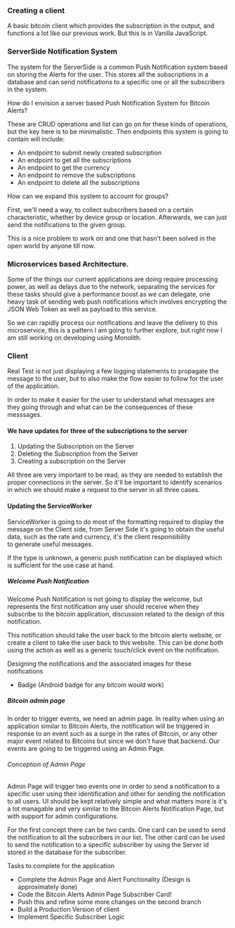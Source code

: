 ### Creating a client

A basic bitcoin client which provides the subscription in the output,
and functions a lot like our previous work. But this is in Vanilla JavaScript.

### ServerSide Notification System

The system for the ServerSide is a common Push Notification system based on storing 
the Alerts for the user. This stores all the subscriptions in a database and can 
send notifications to a specific one or all the subscribers in the system.

How do I envision a server based Push Notification System for Bitcoin Alerts?

These are CRUD operations and list can go on for these kinds of operations, but the key
here is to be minimalistic.
Then endpoints this system is going to contain will include:

- An endpoint to submit newly created subscription
- An endpoint to get all the subscriptions
- An endpoint to get the currency 
- An endpoint to remove the subscriptions
- An endpoint to delete all the subscriptions

How can we expand this system to account for groups?

First, we'll need a way, to collect subscribers based on a certain
characteristic, whether by device group or location. Afterwards, we can just send
the notifications to the given group.

This is a nice problem to work on and one that hasn't been solved in the open world
by anyone till now.

### Microservices based Architecture.

Some of the things our current applications are doing require
processing power, as well as delays due to the network, separating the services for these
tasks should give a performance boost as we can delegate, one heavy task of sending web push 
notifications which involves encrypting the JSON Web Token as well as payload to this service.

So we can rapidly process our notifications and leave the delivery to this microservice, this 
is a pattern I am going to further explore, but right now I am still working on 
developing using Monolith.

### Client

Real Test is not just displaying a few logging statements 
to propagate the message to the user, but to also make the flow 
easier to follow for the user of the application. 

In order to make it easier for the user to understand what messages are they going 
through and what can be the consequences of these messsages.

#### We have updates for three of the subscriptions to the server

1. Updating the Subscription on the Server
2. Deleting the Subscription from the Server
3. Creating a subscription on the Server

All three are very important to be read, as they are needed
to establish the proper connections in the server. So it'll be important 
to identify scenarios in which we should make a request to the server
in all three cases.


#### Updating the ServiceWorker

ServiceWorker is going to do most of the formatting required to display 
the message on the Client side, from Server Side it's going to obtain the useful data,
such as the rate and currency, it's the client responsibility  
to generate useful messages.

If the type is unknown, a generic push notification can be displayed which
is sufficient for the use case at hand.

##### Welcome Push Notification

Welcome Push Notification is not going to display the welcome, but represents the 
first notification any user should receive when they subscribe to the bitcoin application,
discussion related to the design of this notification.

This notification should take the user back to the bitcoin alerts 
website, or create a client to take the user back to this website. This can be done 
both using the action as well as a generic touch/click event on the notification.

Designing the notifications and the associated images for these notifications
- Badge (Android badge for any bitcoin would work)

##### Bitcoin admin page

In order to trigger events, we need an admin page. In reality when using an application 
similar to Bitcoin Alerts, the notification will be triggered in response to an event such as
a surge in the rates of Bitcoin, or any other major event related to Bitcoins but since we 
don't have that backend. Our events are going to be triggered using an Admin Page.

###### Conception of Admin Page

Admin Page will trigger two events one in order to send a notification to a specific
user using their identification and other for sending the notification
to all users. UI should be kept relatively simple and what matters more is
it's a lot managable and very similar to the Bitcoin Alerts Notification Page,
but with support for admin configurations.

For the first concept there can be two cards. One card can be used to send the notification 
to all the subscribers in our list. The other card can be used to send the notification
to a specific subscriber by using the Server id stored in the database for the subscriber.

Tasks to complete for the application

- Complete the Admin Page and Alert Functionality (Design is approximately done)
- Code the Bitcoin Alerts Admin Page Subscriber Card!
- Push this and refine some more changes on the second branch
- Build a Production Version of client
- Implement Specific Subscriber Logic